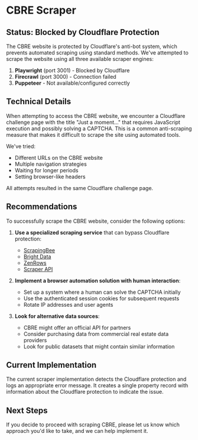 # CBRE Scraper

## Status: Blocked by Cloudflare Protection

The CBRE website is protected by Cloudflare's anti-bot system, which prevents automated scraping using standard methods. We've attempted to scrape the website using all three available scraper engines:

1. **Playwright** (port 3001) - Blocked by Cloudflare
2. **Firecrawl** (port 3000) - Connection failed
3. **Puppeteer** - Not available/configured correctly

## Technical Details

When attempting to access the CBRE website, we encounter a Cloudflare challenge page with the title "Just a moment..." that requires JavaScript execution and possibly solving a CAPTCHA. This is a common anti-scraping measure that makes it difficult to scrape the site using automated tools.

We've tried:
- Different URLs on the CBRE website
- Multiple navigation strategies
- Waiting for longer periods
- Setting browser-like headers

All attempts resulted in the same Cloudflare challenge page.

## Recommendations

To successfully scrape the CBRE website, consider the following options:

1. **Use a specialized scraping service** that can bypass Cloudflare protection:
   - [ScrapingBee](https://www.scrapingbee.com/)
   - [Bright Data](https://brightdata.com/)
   - [ZenRows](https://www.zenrows.com/)
   - [Scraper API](https://www.scraperapi.com/)

2. **Implement a browser automation solution with human interaction**:
   - Set up a system where a human can solve the CAPTCHA initially
   - Use the authenticated session cookies for subsequent requests
   - Rotate IP addresses and user agents

3. **Look for alternative data sources**:
   - CBRE might offer an official API for partners
   - Consider purchasing data from commercial real estate data providers
   - Look for public datasets that might contain similar information

## Current Implementation

The current scraper implementation detects the Cloudflare protection and logs an appropriate error message. It creates a single property record with information about the Cloudflare protection to indicate the issue.

## Next Steps

If you decide to proceed with scraping CBRE, please let us know which approach you'd like to take, and we can help implement it.
